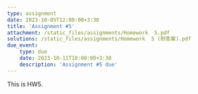 ```yaml
---
type: assignment
date: 2023-10-05T12:00:00+3:30
title: 'Assignment #5'
attachment: /static_files/assignments/Homework  5.pdf
solutions: /static_files/assignments/Homework  5 (附答案).pdf
due_event: 
    type: due
    date: 2023-10-11T18:00:00+3:30
    description: 'Assignment #5 due'
---
```

This is HW5.
